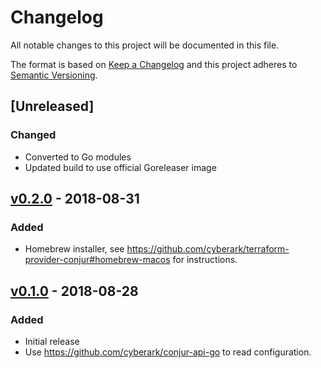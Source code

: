 # Changelog
All notable changes to this project will be documented in this file.

The format is based on [Keep a Changelog](http://keepachangelog.com/en/1.0.0/)
and this project adheres to [Semantic Versioning](http://semver.org/spec/v2.0.0.html).

## [Unreleased]

### Changed
- Converted to Go modules
- Updated build to use official Goreleaser image

## [v0.2.0](https://github.com/cyberark/terraform-provider-conjur/releases/tag/v0.2.0) - 2018-08-31
### Added
- Homebrew installer, see https://github.com/cyberark/terraform-provider-conjur#homebrew-macos for instructions.

## [v0.1.0](https://github.com/cyberark/terraform-provider-conjur/releases/tag/v0.1.0) - 2018-08-28
### Added
- Initial release
- Use https://github.com/cyberark/conjur-api-go to read configuration.
